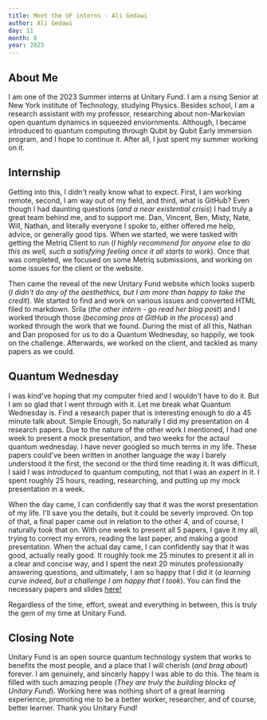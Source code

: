 ```yaml
---
title: Meet the UF interns - Ali Gedawi
author: Ali Gedawi
day: 11
month: 8
year: 2023
---
```


## About Me
I am one of the 2023 Summer interns at Unitary Fund. I am a rising Senior at New York institute of Technology, studying Physics. Besides school, I am a research assistant with my professor, researching about non-Markovian open quantum dynamics in squeezed enviornments. Although, I became introduced to quantum computing through Qubit by Qubit Early immersion program, and I hope to continue it. After all, I just spent my summer working on it. 

## Internship
Getting into this, I didn't really know what to expect. First, I am working remote, second, I am way out of my field, and third, what is GitHub? Even though I had daunting questions (*and a near existential crisis*) I had truly a great team behind me, and to support me. Dan, Vincent, Ben, Misty, Nate, Will, Nathan, and literally everyone I spoke to, either offered me help, advice, or generally good tips. When we started, we were tasked with getting the Metriq Client to run (*I highly recommend for anyone else to do this as well, such a satisfying feeling once it all starts to work*). Once that was completed, we focused on some Metriq submissions, and working on some issues for the client or the website. 

Then came the reveal of the new Unitary Fund website which looks superb (*I didn't do any of the aesthethics, but I am more than happy to take the credit*). We started to find and work on various issues and converted HTML filed to markdown. Srila (*the other intern - go read her blog post*) and I worked through those (*becoming pros at GitHub in the process*) and worked through the work that we found. During the mist of all this, Nathan and Dan proposed for us to do a Quantum Wednesday, so happily, we took on the challenge. Afterwards, we worked on the client, and tackled as many papers as we could. 

## Quantum Wednesday
I was kind've hoping that my computer fried and I wouldn't have to do it. But I am so glad that I went through with it. Let me break what Quantum Wednesday is. Find a research paper that is interesting enough to do a 45 minute talk about. Simple Enough, So naturally I did my presentation on 4 research papers. Due to the nature of the other work I mentioned, I had one week to present a mock presentation, and two weeks for the actaul quantum wednesday. I have never googled so much terms in my life. These papers could've been written in another language the way I barely understood it the first, the second or the third time reading it. It was difficult, I said I was *introduced* to quantum computing, not that I was an *expert* in it. I spent roughly 25 hours, reading, researching, and putting up my mock presentation in a week.

When the day came, I can confidently say that it was the worst presentation of my life. I'll save you the details, but it could be severly improved. On top of that, a final paper came out in relation to the other 4, and of course, I naturally took that on. With one week to present all 5 papers, I gave it my all, trying to correct my errors, reading the last paper, and making a good presentation. When the actual day came, I can confidently say that it was good, actually really good. It roughly took me 25 minutes to present it all in a clear and concise way, and I spent the next 20 minutes professionally answering questions, and ultimately, I am so happy that I did it (*a learning curve indeed, but a challenge I am happy that I took*). You can find the necessary papers and slides [here!](https://github.com/unitaryfund/quantum-wednesday)

Regardless of the time, effort, sweat and everything in between, this is truly the gem of my time at Unitary Fund. 

## Closing Note
Unitary Fund is an open source quantum technology system that works to benefits the most people, and a place that I will cherish (*and brag about*) forever. I am genuinely, and sincerly happy I was able to do this. The team is filled with such amazing people (*They are truly the building blocks of Unitary Fund*). Working here was nothing short of a great learning experience, promoting me to be a better worker, researcher, and of course, better learner. Thank you Unitary Fund! 
